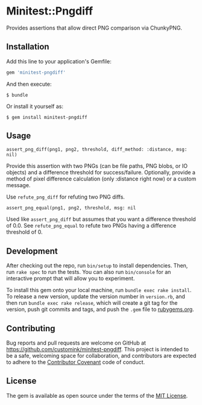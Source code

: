 # Minitest::Pngdiff

Provides assertions that allow direct PNG comparison via ChunkyPNG.

## Installation

Add this line to your application's Gemfile:

```ruby
gem 'minitest-pngdiff'
```

And then execute:

    $ bundle

Or install it yourself as:

    $ gem install minitest-pngdiff

## Usage

`assert_png_diff(png1, png2, threshold, diff_method: :distance, msg: nil)`

Provide this assertion with two PNGs (can be file paths, PNG blobs, or IO objects) and a difference threshold for success/failure. Optionally, provide a method of pixel difference calculation (only :distance right now) or a custom message.

Use `refute_png_diff` for refuting two PNG diffs.

`assert_png_equal(png1, png2, threshold, msg: nil`

Used like `assert_png_diff` but assumes that you want a difference threshold of 0.0. See `refute_png_equal` to refute two PNGs having a difference threshold of 0.

## Development

After checking out the repo, run `bin/setup` to install dependencies. Then, run `rake spec` to run the tests. You can also run `bin/console` for an interactive prompt that will allow you to experiment.

To install this gem onto your local machine, run `bundle exec rake install`. To release a new version, update the version number in `version.rb`, and then run `bundle exec rake release`, which will create a git tag for the version, push git commits and tags, and push the `.gem` file to [rubygems.org](https://rubygems.org).

## Contributing

Bug reports and pull requests are welcome on GitHub at https://github.com/customink/minitest-pngdiff. This project is intended to be a safe, welcoming space for collaboration, and contributors are expected to adhere to the [Contributor Covenant](http://contributor-covenant.org) code of conduct.


## License

The gem is available as open source under the terms of the [MIT License](http://opensource.org/licenses/MIT).
